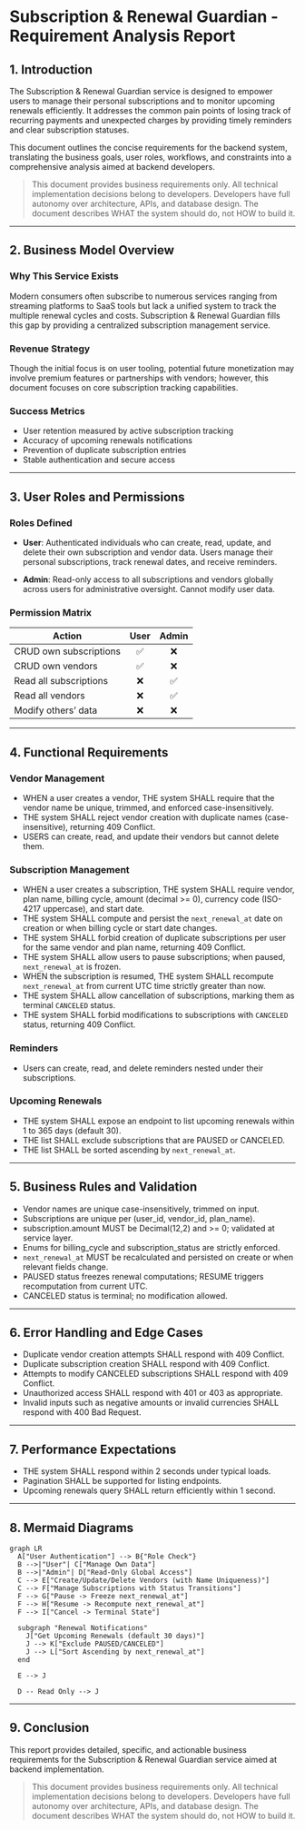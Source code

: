 # Subscription & Renewal Guardian - Requirement Analysis Report

## 1. Introduction

The Subscription & Renewal Guardian service is designed to empower users to manage their personal subscriptions and to monitor upcoming renewals efficiently. It addresses the common pain points of losing track of recurring payments and unexpected charges by providing timely reminders and clear subscription statuses.

This document outlines the concise requirements for the backend system, translating the business goals, user roles, workflows, and constraints into a comprehensive analysis aimed at backend developers.

> This document provides business requirements only. All technical implementation decisions belong to developers. Developers have full autonomy over architecture, APIs, and database design. The document describes WHAT the system should do, not HOW to build it.

---

## 2. Business Model Overview

### Why This Service Exists

Modern consumers often subscribe to numerous services ranging from streaming platforms to SaaS tools but lack a unified system to track the multiple renewal cycles and costs. Subscription & Renewal Guardian fills this gap by providing a centralized subscription management service.

### Revenue Strategy

Though the initial focus is on user tooling, potential future monetization may involve premium features or partnerships with vendors; however, this document focuses on core subscription tracking capabilities.

### Success Metrics

- User retention measured by active subscription tracking
- Accuracy of upcoming renewals notifications
- Prevention of duplicate subscription entries
- Stable authentication and secure access

---

## 3. User Roles and Permissions

### Roles Defined

- **User**: Authenticated individuals who can create, read, update, and delete their own subscription and vendor data. Users manage their personal subscriptions, track renewal dates, and receive reminders.

- **Admin**: Read-only access to all subscriptions and vendors globally across users for administrative oversight. Cannot modify user data.

### Permission Matrix

| Action                    | User | Admin |
|---------------------------|:----:|:-----:|
| CRUD own subscriptions    | ✅   | ❌    |
| CRUD own vendors          | ✅   | ❌    |
| Read all subscriptions    | ❌   | ✅    |
| Read all vendors          | ❌   | ✅    |
| Modify others’ data       | ❌   | ❌    |

---

## 4. Functional Requirements

### Vendor Management

- WHEN a user creates a vendor, THE system SHALL require that the vendor name be unique, trimmed, and enforced case-insensitively.
- THE system SHALL reject vendor creation with duplicate names (case-insensitive), returning 409 Conflict.
- USERS can create, read, and update their vendors but cannot delete them.

### Subscription Management

- WHEN a user creates a subscription, THE system SHALL require vendor, plan name, billing cycle, amount (decimal >= 0), currency code (ISO-4217 uppercase), and start date.
- THE system SHALL compute and persist the `next_renewal_at` date on creation or when billing cycle or start date changes.
- THE system SHALL forbid creation of duplicate subscriptions per user for the same vendor and plan name, returning 409 Conflict.
- THE system SHALL allow users to pause subscriptions; when paused, `next_renewal_at` is frozen.
- WHEN the subscription is resumed, THE system SHALL recompute `next_renewal_at` from current UTC time strictly greater than now.
- THE system SHALL allow cancellation of subscriptions, marking them as terminal `CANCELED` status.
- THE system SHALL forbid modifications to subscriptions with `CANCELED` status, returning 409 Conflict.

### Reminders

- Users can create, read, and delete reminders nested under their subscriptions.

### Upcoming Renewals

- THE system SHALL expose an endpoint to list upcoming renewals within 1 to 365 days (default 30).
- THE list SHALL exclude subscriptions that are PAUSED or CANCELED.
- THE list SHALL be sorted ascending by `next_renewal_at`.

---

## 5. Business Rules and Validation

- Vendor names are unique case-insensitively, trimmed on input.
- Subscriptions are unique per (user_id, vendor_id, plan_name).
- subscription.amount MUST be Decimal(12,2) and >= 0; validated at service layer.
- Enums for billing_cycle and subscription_status are strictly enforced.
- `next_renewal_at` MUST be recalculated and persisted on create or when relevant fields change.
- PAUSED status freezes renewal computations; RESUME triggers recomputation from current UTC.
- CANCELED status is terminal; no modification allowed.

---

## 6. Error Handling and Edge Cases

- Duplicate vendor creation attempts SHALL respond with 409 Conflict.
- Duplicate subscription creation SHALL respond with 409 Conflict.
- Attempts to modify CANCELED subscriptions SHALL respond with 409 Conflict.
- Unauthorized access SHALL respond with 401 or 403 as appropriate.
- Invalid inputs such as negative amounts or invalid currencies SHALL respond with 400 Bad Request.

---

## 7. Performance Expectations

- THE system SHALL respond within 2 seconds under typical loads.
- Pagination SHALL be supported for listing endpoints.
- Upcoming renewals query SHALL return efficiently within 1 second.

---

## 8. Mermaid Diagrams

```mermaid
graph LR
  A["User Authentication"] --> B{"Role Check"}
  B -->|"User"| C["Manage Own Data"]
  B -->|"Admin"| D["Read-Only Global Access"]
  C --> E["Create/Update/Delete Vendors (with Name Uniqueness)"]
  C --> F["Manage Subscriptions with Status Transitions"]
  F --> G["Pause -> Freeze next_renewal_at"]
  F --> H["Resume -> Recompute next_renewal_at"]
  F --> I["Cancel -> Terminal State"]

  subgraph "Renewal Notifications"
    J["Get Upcoming Renewals (default 30 days)"]
    J --> K["Exclude PAUSED/CANCELED"]
    J --> L["Sort Ascending by next_renewal_at"]
  end

  E --> J

  D -- Read Only --> J

```

---

## 9. Conclusion

This report provides detailed, specific, and actionable business requirements for the Subscription & Renewal Guardian service aimed at backend implementation.

> This document provides business requirements only. All technical implementation decisions belong to developers. Developers have full autonomy over architecture, APIs, and database design. The document describes WHAT the system should do, not HOW to build it.
